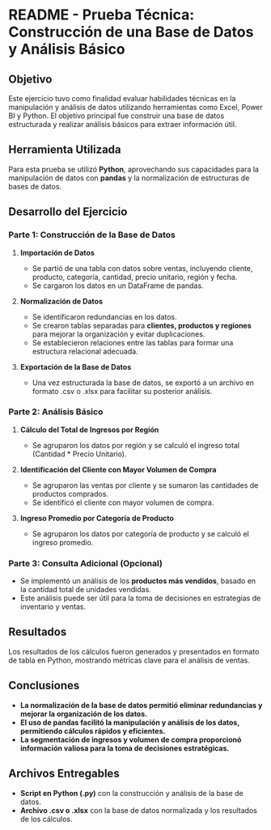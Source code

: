 # README - Prueba Técnica: Construcción de una Base de Datos y Análisis Básico

## Objetivo
Este ejercicio tuvo como finalidad evaluar habilidades técnicas en la manipulación y análisis de datos utilizando herramientas como Excel, Power BI y Python. El objetivo principal fue construir una base de datos estructurada y realizar análisis básicos para extraer información útil.

## Herramienta Utilizada
Para esta prueba se utilizó **Python**, aprovechando sus capacidades para la manipulación de datos con **pandas** y la normalización de estructuras de bases de datos.

## Desarrollo del Ejercicio

### Parte 1: Construcción de la Base de Datos
1. **Importación de Datos**
   - Se partió de una tabla con datos sobre ventas, incluyendo cliente, producto, categoría, cantidad, precio unitario, región y fecha.
   - Se cargaron los datos en un DataFrame de pandas.
   
2. **Normalización de Datos**
   - Se identificaron redundancias en los datos.
   - Se crearon tablas separadas para **clientes, productos y regiones** para mejorar la organización y evitar duplicaciones.
   - Se establecieron relaciones entre las tablas para formar una estructura relacional adecuada.
   
3. **Exportación de la Base de Datos**
   - Una vez estructurada la base de datos, se exportó a un archivo en formato .csv o .xlsx para facilitar su posterior análisis.

### Parte 2: Análisis Básico
1. **Cálculo del Total de Ingresos por Región**
   - Se agruparon los datos por región y se calculó el ingreso total (Cantidad * Precio Unitario).

2. **Identificación del Cliente con Mayor Volumen de Compra**
   - Se agruparon las ventas por cliente y se sumaron las cantidades de productos comprados.
   - Se identificó el cliente con mayor volumen de compra.

3. **Ingreso Promedio por Categoría de Producto**
   - Se agruparon los datos por categoría de producto y se calculó el ingreso promedio.

### Parte 3: Consulta Adicional (Opcional)
- Se implementó un análisis de los **productos más vendidos**, basado en la cantidad total de unidades vendidas.
- Este análisis puede ser útil para la toma de decisiones en estrategias de inventario y ventas.

## Resultados
Los resultados de los cálculos fueron generados y presentados en formato de tabla en Python, mostrando métricas clave para el análisis de ventas.

## Conclusiones
- **La normalización de la base de datos permitió eliminar redundancias y mejorar la organización de los datos.**
- **El uso de pandas facilitó la manipulación y análisis de los datos, permitiendo cálculos rápidos y eficientes.**
- **La segmentación de ingresos y volumen de compra proporcionó información valiosa para la toma de decisiones estratégicas.**

## Archivos Entregables
- **Script en Python (.py)** con la construcción y análisis de la base de datos.
- **Archivo .csv o .xlsx** con la base de datos normalizada y los resultados de los cálculos.

